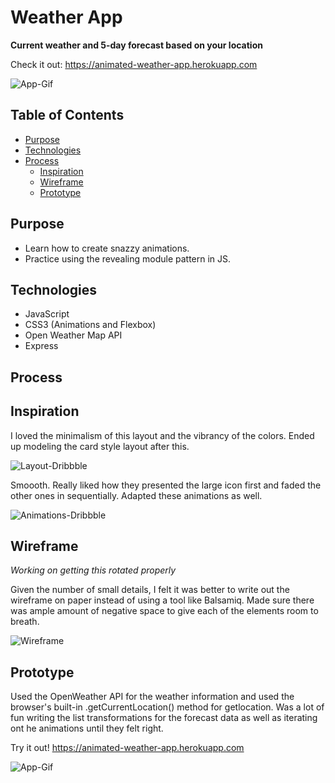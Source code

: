 # Weather App
**Current weather and 5-day forecast based on your location**

Check it out: https://animated-weather-app.herokuapp.com

![App-Gif](https://s3.us-east-2.amazonaws.com/fcc-weather-app/weather-app.gif)

## Table of Contents 
- [Purpose](#purpose)
- [Technologies](#technologies)
- [Process](#process)
  - [Inspiration](#inspiration)
  - [Wireframe](#wireframe)
  - [Prototype](#prototype)

## Purpose

* Learn how to create snazzy animations. 
* Practice using the revealing module pattern in JS.

## Technologies

* JavaScript 
* CSS3 (Animations and Flexbox)
* Open Weather Map API
* Express

## Process
## Inspiration

I loved the minimalism of this layout and the vibrancy of the colors. Ended up modeling the card style layout after this.

![Layout-Dribbble](https://s3.us-east-2.amazonaws.com/fcc-weather-app/weather-layout.png)

Smoooth. Really liked how they presented the large icon first and faded the other ones in sequentially. Adapted these animations as well.

![Animations-Dribbble](https://s3.us-east-2.amazonaws.com/fcc-weather-app/weather3.gif)

## Wireframe
*Working on getting this rotated properly*

Given the number of small details, I felt it was better to write out the wireframe on paper instead of using a tool like Balsamiq. Made sure there was ample amount of negative space to give each of the elements room to breath.

![Wireframe](https://s3.us-east-2.amazonaws.com/fcc-weather-app/IMG_7790+(1).jpg)

## Prototype

Used the OpenWeather API for the weather information and used the browser's built-in .getCurrentLocation() method for getlocation. Was a lot of fun writing the list transformations for the forecast data as well as iterating ont he animations until they felt right.   

Try it out! https://animated-weather-app.herokuapp.com

![App-Gif](https://s3.us-east-2.amazonaws.com/fcc-weather-app/weather-app.gif)
